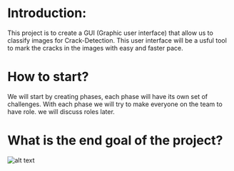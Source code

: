 # Introduction:
This project is to create a GUI (Graphic user interface) that allow us to classify images for Crack-Detection. This user interface will be a usful tool to mark the cracks in the images with easy and faster pace. 

# How to start? 
We will start by creating phases, each phase will have its own set of challenges. With each phase we will try to make everyone on the team to have role. we will discuss roles later.

# What is the end goal of the project? 

![alt text](https://i.imgur.com/Lb1LEOc.png)

